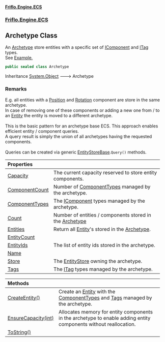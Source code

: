 #### [Friflo.Engine.ECS](index.md#'index')
### [Friflo.Engine.ECS](Friflo.Engine.ECS.md#'Friflo.Engine.ECS')

## Archetype Class

An [Archetype](Archetype.md#'Friflo.Engine.ECS.Archetype') store entities with a specific set of [IComponent](IComponent.md#'Friflo.Engine.ECS.IComponent') and [ITag](ITag.md#'Friflo.Engine.ECS.ITag') types.<br/>
See <a href="https://github.com/friflo/Friflo.Json.Fliox/blob/main/Engine/README.md#archetype">Example.</a>

```csharp
public sealed class Archetype
```

Inheritance [System.Object](https://docs.microsoft.com/en-us/dotnet/api/System.Object#'System.Object') &#129106; Archetype

### Remarks
E.g. all entities with a [Position](Position.md#'Friflo.Engine.ECS.Position') and [Rotation](Rotation.md#'Friflo.Engine.ECS.Rotation') component are store in the same archetype.<br/>
In case of removing one of these components or adding a new one from / to an [Entity](Entity.md#'Friflo.Engine.ECS.Entity') the entity is moved to a different archetype.<br/><br/>
This is the basic pattern for an archetype base ECS. This approach enables efficient entity / component queries.<br/>
A query result is simply the union of all archetypes having the requested components.<br/><br/>
Queries can be created via generic [EntityStoreBase](EntityStoreBase.md#'Friflo.Engine.ECS.EntityStoreBase').`Query()` methods.<br/>

| Properties | |
| :--- | :--- |
| [Capacity](Archetype.Capacity.md#'Friflo.Engine.ECS.Archetype.Capacity') | The current capacity reserved to store entity components. |
| [ComponentCount](Archetype.ComponentCount.md#'Friflo.Engine.ECS.Archetype.ComponentCount') | Number of [ComponentTypes](Archetype.ComponentTypes.md#'Friflo.Engine.ECS.Archetype.ComponentTypes') managed by the archetype. |
| [ComponentTypes](Archetype.ComponentTypes.md#'Friflo.Engine.ECS.Archetype.ComponentTypes') | The [IComponent](IComponent.md#'Friflo.Engine.ECS.IComponent') types managed by the archetype. |
| [Count](Archetype.Count.md#'Friflo.Engine.ECS.Archetype.Count') | Number of entities / components stored in the [Archetype](Archetype.md#'Friflo.Engine.ECS.Archetype') |
| [Entities](Archetype.Entities.md#'Friflo.Engine.ECS.Archetype.Entities') | Return all [Entity](Entity.md#'Friflo.Engine.ECS.Entity')'s stored in the [Archetype](Archetype.md#'Friflo.Engine.ECS.Archetype'). |
| [EntityCount](Archetype.EntityCount.md#'Friflo.Engine.ECS.Archetype.EntityCount') | |
| [EntityIds](Archetype.EntityIds.md#'Friflo.Engine.ECS.Archetype.EntityIds') | The list of entity ids stored in the archetype. |
| [Name](Archetype.Name.md#'Friflo.Engine.ECS.Archetype.Name') | |
| [Store](Archetype.Store.md#'Friflo.Engine.ECS.Archetype.Store') | The [EntityStore](EntityStore.md#'Friflo.Engine.ECS.EntityStore') owning the archetype. |
| [Tags](Archetype.Tags.md#'Friflo.Engine.ECS.Archetype.Tags') | The [ITag](ITag.md#'Friflo.Engine.ECS.ITag') types managed by the archetype. |

| Methods | |
| :--- | :--- |
| [CreateEntity()](Archetype.CreateEntity().md#'Friflo.Engine.ECS.Archetype.CreateEntity()') | Create an [Entity](Entity.md#'Friflo.Engine.ECS.Entity') with the [ComponentTypes](Archetype.ComponentTypes.md#'Friflo.Engine.ECS.Archetype.ComponentTypes') and [Tags](Archetype.Tags.md#'Friflo.Engine.ECS.Archetype.Tags') managed by the archetype. |
| [EnsureCapacity(int)](Archetype.EnsureCapacity(int).md#'Friflo.Engine.ECS.Archetype.EnsureCapacity(int)') | Allocates memory for entity components in the archetype to enable adding entity components without reallocation. |
| [ToString()](Archetype.ToString().md#'Friflo.Engine.ECS.Archetype.ToString()') | |
